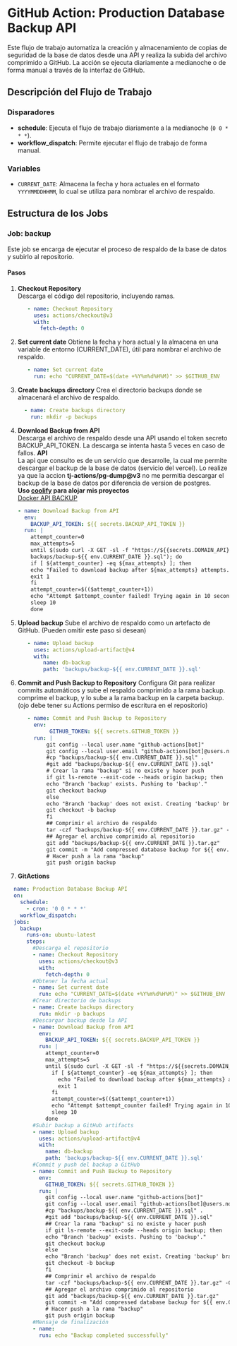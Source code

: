 # GitHub Action: Production Database Backup API

Este flujo de trabajo automatiza la creación y almacenamiento de copias de seguridad de la base de datos desde una API y
realiza la subida del archivo comprimido a GitHub. La acción se ejecuta diariamente a medianoche o de forma manual a
través de la interfaz de GitHub.

## Descripción del Flujo de Trabajo

### Disparadores

- **schedule**: Ejecuta el flujo de trabajo diariamente a la medianoche (`0 0 * * *`).
- **workflow_dispatch**: Permite ejecutar el flujo de trabajo de forma manual.

### Variables

- `CURRENT_DATE`: Almacena la fecha y hora actuales en el formato `YYYYMMDDHHMM`, lo cual se utiliza para nombrar el
  archivo de respaldo.

## Estructura de los Jobs

### Job: backup

Este job se encarga de ejecutar el proceso de respaldo de la base de datos y subirlo al repositorio.

#### Pasos

1. **Checkout Repository**  
   Descarga el código del repositorio, incluyendo ramas.

   ```yaml
      - name: Checkout Repository
        uses: actions/checkout@v3
        with:
          fetch-depth: 0
    ```
2. **Set current date**
   Obtiene la fecha y hora actual y la almacena en una variable de entorno (CURRENT_DATE), útil para nombrar el archivo
   de respaldo.
   ```yaml
      - name: Set current date
        run: echo "CURRENT_DATE=$(date +%Y%m%d%H%M)" >> $GITHUB_ENV
   ```
3. **Create backups directory**
   Crea el directorio backups donde se almacenará el archivo de respaldo.
    ```yaml
      - name: Create backups directory
        run: mkdir -p backups
   ```
4. **Download Backup from API**   
   Descarga el archivo de respaldo desde una API usando el token secreto BACKUP_API_TOKEN. La descarga se intenta hasta
   5 veces en caso de fallos.
   **API** <br>
   La api que consulto es de un servicio que desarrolle, la cual me permite descargar el backup de la base de datos (servicio del vercel).
   Lo realize ya que la accion **tj-actions/pg-dump@v3** no me permitia descargar el backup de la base de datos por diferencia de version de postgres.<br>
   **Uso [coolify](https://coolify.io/) para alojar mis proyectos**<br>
   [Docker API BACKUP](https://hub.docker.com/r/trxsalo/backup-postgresql-api)

      ```yaml
      - name: Download Backup from API
        env:
          BACKUP_API_TOKEN: ${{ secrets.BACKUP_API_TOKEN }}
        run: |
          attempt_counter=0
          max_attempts=5
          until $(sudo curl -X GET -sl -f "https://${{secrets.DOMAIN_API}}/backup?token=${{ env.BACKUP_API_TOKEN }}" -o "
          backups/backup-${{ env.CURRENT_DATE }}.sql"); do
          if [ ${attempt_counter} -eq ${max_attempts} ]; then
          echo "Failed to download backup after ${max_attempts} attempts."
          exit 1
          fi
          attempt_counter=$(($attempt_counter+1))
          echo "Attempt $attempt_counter failed! Trying again in 10 seconds..."
          sleep 10
          done
     ```
5. **Upload backup**
     Sube el archivo de respaldo como un artefacto de GitHub.
     (Pueden omitir este paso si desean)
      ```yaml
         - name: Upload backup
           uses: actions/upload-artifact@v4
           with:
              name: db-backup
              path: 'backups/backup-${{ env.CURRENT_DATE }}.sql'
     ```
6. **Commit and Push Backup to Repository**
    Configura Git para realizar commits automáticos y sube el respaldo comprimido a la rama backup.
    comprime el backup, y lo sube a la rama backup en la carpeta backup.
   (ojo debe tener su Actions permiso de escritura en el repositorio)
     ```yaml
        - name: Commit and Push Backup to Repository
          env:
               GITHUB_TOKEN: ${{ secrets.GITHUB_TOKEN }}
          run: |
              git config --local user.name "github-actions[bot]"
              git config --local user.email "github-actions[bot]@users.noreply.github.com"
              #cp "backups/backup-${{ env.CURRENT_DATE }}.sql" .
              #git add "backups/backup-${{ env.CURRENT_DATE }}.sql"
              # Crear la rama "backup" si no existe y hacer push
              if git ls-remote --exit-code --heads origin backup; then
              echo "Branch 'backup' exists. Pushing to 'backup'."
              git checkout backup
              else
              echo "Branch 'backup' does not exist. Creating 'backup' branch."
              git checkout -b backup
              fi
              ## Comprimir el archivo de respaldo
              tar -czf "backups/backup-${{ env.CURRENT_DATE }}.tar.gz" -C backups "backup-${{ env.CURRENT_DATE }}.sql"
              ## Agregar el archivo comprimido al repositorio
              git add "backups/backup-${{ env.CURRENT_DATE }}.tar.gz"
              git commit -m "Add compressed database backup for ${{ env.CURRENT_DATE }}"
              # Hacer push a la rama "backup"
              git push origin backup
    ```
7. **GitActions**
```yaml
  name: Production Database Backup API
  on:
    schedule:
      - cron: '0 0 * * *'
    workflow_dispatch:
  jobs:
    backup:
      runs-on: ubuntu-latest
      steps:
        #Descarga el repositorio
        - name: Checkout Repository
          uses: actions/checkout@v3
          with:
            fetch-depth: 0
        #Obtener la fecha actual
        - name: Set current date
          run: echo "CURRENT_DATE=$(date +%Y%m%d%H%M)" >> $GITHUB_ENV
        #Crear directorio de backups
        - name: Create backups directory
          run: mkdir -p backups
        #Descargar backup desde la API
        - name: Download Backup from API
          env:
            BACKUP_API_TOKEN: ${{ secrets.BACKUP_API_TOKEN }}
          run: |
            attempt_counter=0
            max_attempts=5
            until $(sudo curl -X GET -sl -f "https://${{secrets.DOMAIN_API}}/backup?token=${{ env.BACKUP_API_TOKEN }}" -o "backups/backup-${{ env.CURRENT_DATE }}.sql"); do
              if [ ${attempt_counter} -eq ${max_attempts} ]; then
                echo "Failed to download backup after ${max_attempts} attempts."
                exit 1
              fi
              attempt_counter=$(($attempt_counter+1))
              echo "Attempt $attempt_counter failed! Trying again in 10 seconds..."
              sleep 10
            done
        #Subir backup a GitHub artifacts
        - name: Upload backup
          uses: actions/upload-artifact@v4
          with:
            name: db-backup
            path: 'backups/backup-${{ env.CURRENT_DATE }}.sql'
        #Commit y push del backup a GitHub
        - name: Commit and Push Backup to Repository
          env:
            GITHUB_TOKEN: ${{ secrets.GITHUB_TOKEN }}
          run: |
            git config --local user.name "github-actions[bot]"
            git config --local user.email "github-actions[bot]@users.noreply.github.com"
            #cp "backups/backup-${{ env.CURRENT_DATE }}.sql" .
            #git add "backups/backup-${{ env.CURRENT_DATE }}.sql"
            ## Crear la rama "backup" si no existe y hacer push
            if git ls-remote --exit-code --heads origin backup; then
            echo "Branch 'backup' exists. Pushing to 'backup'."
            git checkout backup
            else
            echo "Branch 'backup' does not exist. Creating 'backup' branch."
            git checkout -b backup
            fi
            ## Comprimir el archivo de respaldo
            tar -czf "backups/backup-${{ env.CURRENT_DATE }}.tar.gz" -C backups "backup-${{ env.CURRENT_DATE }}.sql"
            ## Agregar el archivo comprimido al repositorio
            git add "backups/backup-${{ env.CURRENT_DATE }}.tar.gz"
            git commit -m "Add compressed database backup for ${{ env.CURRENT_DATE }}"
            # Hacer push a la rama "backup"
            git push origin backup
        #Mensaje de finalización
        - name:
          run: echo "Backup completed successfully"

```